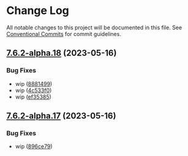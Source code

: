 # Change Log

All notable changes to this project will be documented in this file.
See [Conventional Commits](https://conventionalcommits.org) for commit guidelines.

## [7.6.2-alpha.18](https://github.com/SocialGouv/docker/compare/cnpg-pgvector@7.6.2-alpha.17...cnpg-pgvector@7.6.2-alpha.18) (2023-05-16)


### Bug Fixes

* wip ([8881499](https://github.com/SocialGouv/docker/commit/8881499b6b828d368b7af3a74dcad4605cbd943f))
* wip ([4c533f0](https://github.com/SocialGouv/docker/commit/4c533f0156fab9f2ad0da0cfc0fe9ed9e1da8591))
* wip ([ef35385](https://github.com/SocialGouv/docker/commit/ef353850d4aee1b37cb3035991967d3b6cfd2031))





## [7.6.2-alpha.17](https://github.com/SocialGouv/docker/compare/cnpg-pgvector@7.6.2-alpha.16...cnpg-pgvector@7.6.2-alpha.17) (2023-05-16)


### Bug Fixes

* wip ([896ce79](https://github.com/SocialGouv/docker/commit/896ce7988eba5b9e15083eb9deb7503d2990ac90))
